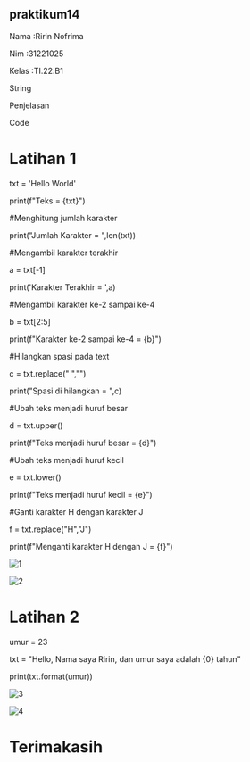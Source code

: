 ## praktikum14
Nama    :Ririn Nofrima

Nim     :31221025

Kelas   :TI.22.B1

String

Penjelasan

Code

# Latihan 1

txt = 'Hello World'

print(f"Teks = {txt}")

#Menghitung jumlah karakter

print("Jumlah Karakter = ",len(txt))

#Mengambil karakter terakhir

a = txt[-1]

print('Karakter Terakhir = ',a)

#Mengambil karakter ke-2 sampai ke-4

b = txt[2:5]

print(f"Karakter ke-2 sampai ke-4 = {b}")

#Hilangkan spasi pada text 

c = txt.replace(" ","")

print("Spasi di hilangkan = ",c)

#Ubah teks menjadi huruf besar

d = txt.upper()

print(f"Teks menjadi huruf besar = {d}")

#Ubah teks menjadi huruf kecil

e = txt.lower()

print(f"Teks menjadi huruf kecil = {e}")

#Ganti karakter H dengan karakter J

f = txt.replace("H","J")

print(f"Menganti karakter H dengan J = {f}")

![1](https://user-images.githubusercontent.com/115934294/212972572-693aca34-8efc-48e8-b634-ceb87a2f5919.png)

![2](https://user-images.githubusercontent.com/115934294/212972606-343180d2-51a4-4137-b81a-2bd700c1c3b1.png)


# Latihan 2

umur = 23

txt = "Hello, Nama saya Ririn, dan umur saya adalah {0} tahun"

print(txt.format(umur))

![3](https://user-images.githubusercontent.com/115934294/212972668-bfb1fbdb-6ca1-4744-a711-e240a3614fb4.png)

![4](https://user-images.githubusercontent.com/115934294/212972700-cbfd17a5-95ff-4d13-8421-e84acd066d1a.png)


# Terimakasih
